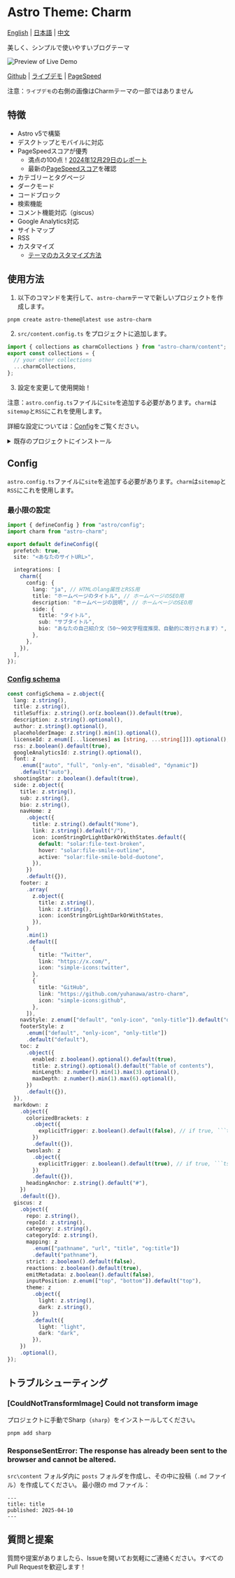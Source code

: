 # Astro Theme: Charm

[English](./README.md) | [日本語](./README-ja.md) | [中文](./README-zh-cn.md)


美しく、シンプルで使いやすいブログテーマ

![Preview of Live Demo](docs/Charm-Theme-Preview-20250211.png "Charm-Theme-Preview-20250211")

[Github](https://github.com/yuhanawa/astro-charm) | [ライブデモ](https://astro-charm.vercel.app/) | [PageSpeed](https://pagespeed.web.dev/analysis?url=https%3A%2F%2Fastro-charm.vercel.app%2F)

注意：`ライブデモ`の右側の画像はCharmテーマの一部ではありません

## 特徴

- Astro v5で構築
- デスクトップとモバイルに対応
- PageSpeedスコアが優秀
  - 満点の100点！[2024年12月29日のレポート](https://pagespeed.web.dev/analysis/https-astro-charm-vercel-app/g1cxq98foh)
  - 最新の[PageSpeedスコア](https://pagespeed.web.dev/analysis?url=https%3A%2F%2Fastro-charm.vercel.app%2F)を確認
- カテゴリーとタグページ
- ダークモード
- コードブロック
- 検索機能
- コメント機能対応（giscus）
- Google Analytics対応
- サイトマップ
- RSS
- カスタマイズ
  - [テーマのカスタマイズ方法](https://astro-charm.vercel.app/posts/custom)

## 使用方法

1. 以下のコマンドを実行して、`astro-charm`テーマで新しいプロジェクトを作成します。

```bash
pnpm create astro-theme@latest use astro-charm
```

2. `src/content.config.ts` をプロジェクトに追加します。

```ts
import { collections as charmCollections } from "astro-charm/content";
export const collections = {
  // your other collections
  ...charmCollections,
};
```

3. 設定を変更して使用開始！

注意：`astro.config.ts`ファイルに`site`を追加する必要があります。`charm`は`sitemap`と`RSS`にこれを使用します。

詳細な設定については：[Config](#config)をご覧ください。

<details>
  <summary>既存のプロジェクトにインストール</summary>

1. プロジェクトに`astro-charm`をインストールします。

```bash
pnpm astro add astro-charm
```

2. `src/content.config.ts` ファイルを変更します。

```ts
import { collections as charmCollections } from "astro-charm/content";
export const collections = {
  // your other collections
  ...charmCollections,
};
```

3. `astro.config.ts`ファイルを修正します：


```ts
import { defineConfig } from "astro/config";
import charm from "astro-charm";

export default defineConfig({
  prefetch: true,
  site: "<あなたのサイトURL>",

  integrations: [
    charm({
      config: {
        lang: "ja", // HTMLのlang属性とRSS用
        title: "ホームページのタイトル", // ホームページのSEO用
        description: "ホームページの説明", // ホームページのSEO用
        side: {
          title: "タイトル",
          sub: "サブタイトル",
          bio: "あなたの自己紹介文（50〜90文字程度推奨、自動的に改行されます）",
        },
        // その他の設定
      },
    }),
  ],
});
```

</details>

## Config

`astro.config.ts`ファイルに`site`を追加する必要があります。`charm`は`sitemap`と`RSS`にこれを使用します。

### 最小限の設定

```ts
import { defineConfig } from "astro/config";
import charm from "astro-charm";

export default defineConfig({
  prefetch: true,
  site: "<あなたのサイトURL>",

  integrations: [
    charm({
      config: {
        lang: "ja", // HTMLのlang属性とRSS用
        title: "ホームページのタイトル", // ホームページのSEO用
        description: "ホームページの説明", // ホームページのSEO用
        side: {
          title: "タイトル",
          sub: "サブタイトル",
          bio: "あなたの自己紹介文（50〜90文字程度推奨、自動的に改行されます）",
        },
      },
    }),
  ],
});
```

### [Config schema](https://github.com/Yuhanawa/astro-charm/blob/main/package/index.ts#L59-L161)

```ts
const configSchema = z.object({
  lang: z.string(),
  title: z.string(),
  titleSuffix: z.string().or(z.boolean()).default(true),
  description: z.string().optional(),
  author: z.string().optional(),
  placeholderImage: z.string().min(1).optional(),
  licenseId: z.enum([...licenses] as [string, ...string[]]).optional(),
  rss: z.boolean().default(true),
  googleAnalyticsId: z.string().optional(),
  font: z
    .enum(["auto", "full", "only-en", "disabled", "dynamic"])
    .default("auto"),
  shootingStar: z.boolean().default(true),
  side: z.object({
    title: z.string(),
    sub: z.string(),
    bio: z.string(),
    navHome: z
      .object({
        title: z.string().default("Home"),
        link: z.string().default("/"),
        icon: iconStringOrLightDarkOrWithStates.default({
          default: "solar:file-text-broken",
          hover: "solar:file-smile-outline",
          active: "solar:file-smile-bold-duotone",
        }),
      })
      .default({}),
    footer: z
      .array(
        z.object({
          title: z.string(),
          link: z.string(),
          icon: iconStringOrLightDarkOrWithStates,
        }),
      )
      .min(1)
      .default([
        {
          title: "Twitter",
          link: "https://x.com/",
          icon: "simple-icons:twitter",
        },
        {
          title: "GitHub",
          link: "https://github.com/yuhanawa/astro-charm",
          icon: "simple-icons:github",
        },
      ]),
    navStyle: z.enum(["default", "only-icon", "only-title"]).default("default"),
    footerStyle: z
      .enum(["default", "only-icon", "only-title"])
      .default("default"),
    toc: z
      .object({
        enabled: z.boolean().optional().default(true),
        title: z.string().optional().default("Table of contents"),
        minLength: z.number().min(1).max(3).optional(),
        maxDepth: z.number().min(1).max(6).optional(),
      })
      .default({}),
  }),
  markdown: z
    .object({
      colorizedBrackets: z
        .object({
          explicitTrigger: z.boolean().default(false), // if true, ```ts colorize-brackets
        })
        .default({}),
      twoslash: z
        .object({
          explicitTrigger: z.boolean().default(true), // if true, ```ts twoslash
        })
        .default({}),
      headingAnchor: z.string().default("#"),
    })
    .default({}),
  giscus: z
    .object({
      repo: z.string(),
      repoId: z.string(),
      category: z.string(),
      categoryId: z.string(),
      mapping: z
        .enum(["pathname", "url", "title", "og:title"])
        .default("pathname"),
      strict: z.boolean().default(false),
      reactions: z.boolean().default(true),
      emitMetadata: z.boolean().default(false),
      inputPosition: z.enum(["top", "bottom"]).default("top"),
      theme: z
        .object({
          light: z.string(),
          dark: z.string(),
        })
        .default({
          light: "light",
          dark: "dark",
        }),
    })
    .optional(),
});
```

## トラブルシューティング

### [CouldNotTransformImage] Could not transform image

プロジェクトに手動でSharp（`sharp`）をインストールしてください。

```bash
pnpm add sharp
```

### ResponseSentError: The response has already been sent to the browser and cannot be altered.

`src\content` フォルダ内に `posts` フォルダを作成し、その中に投稿（`.md` ファイル）を作成してください。
最小限の md ファイル：

```
---
title: title
published: 2025-04-10
---

```


## 質問と提案

質問や提案がありましたら、Issueを開いてお気軽にご連絡ください。すべてのPull Requestを歓迎します！
